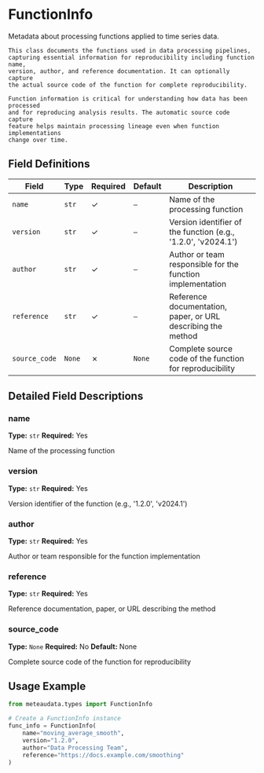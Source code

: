 # FunctionInfo

Metadata about processing functions applied to time series data.
    
    This class documents the functions used in data processing pipelines,
    capturing essential information for reproducibility including function name,
    version, author, and reference documentation. It can optionally capture
    the actual source code of the function for complete reproducibility.
    
    Function information is critical for understanding how data has been processed
    and for reproducing analysis results. The automatic source code capture
    feature helps maintain processing lineage even when function implementations
    change over time.

## Field Definitions

| Field | Type | Required | Default | Description |
|-------|------|----------|---------|-------------|
| `name` | `str` | ✓ | `—` | Name of the processing function |
| `version` | `str` | ✓ | `—` | Version identifier of the function (e.g., '1.2.0', 'v2024.1') |
| `author` | `str` | ✓ | `—` | Author or team responsible for the function implementation |
| `reference` | `str` | ✓ | `—` | Reference documentation, paper, or URL describing the method |
| `source_code` | `None` | ✗ | `None` | Complete source code of the function for reproducibility |

## Detailed Field Descriptions

### name

**Type:** `str`
**Required:** Yes

Name of the processing function

### version

**Type:** `str`
**Required:** Yes

Version identifier of the function (e.g., '1.2.0', 'v2024.1')

### author

**Type:** `str`
**Required:** Yes

Author or team responsible for the function implementation

### reference

**Type:** `str`
**Required:** Yes

Reference documentation, paper, or URL describing the method

### source_code

**Type:** `None`
**Required:** No
**Default:** None

Complete source code of the function for reproducibility

## Usage Example

```python
from meteaudata.types import FunctionInfo

# Create a FunctionInfo instance
func_info = FunctionInfo(
    name="moving_average_smooth",
    version="1.2.0",
    author="Data Processing Team",
    reference="https://docs.example.com/smoothing"
)
```
